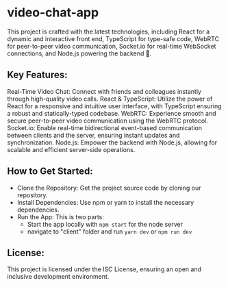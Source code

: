 # video-chat-app
This project is crafted with the latest technologies, including React for a dynamic and interactive front end, TypeScript for type-safe code, WebRTC for peer-to-peer video communication, Socket.io for real-time WebSocket connections, and Node.js powering the backend 🚀.

## Key Features:

Real-Time Video Chat: Connect with friends and colleagues instantly through high-quality video calls.
React & TypeScript: Utilize the power of React for a responsive and intuitive user interface, with TypeScript ensuring a robust and statically-typed codebase.
WebRTC: Experience smooth and secure peer-to-peer video communication using the WebRTC protocol.
Socket.io: Enable real-time bidirectional event-based communication between clients and the server, ensuring instant updates and synchronization.
Node.js: Empower the backend with Node.js, allowing for scalable and efficient server-side operations.

## How to Get Started:

- Clone the Repository: Get the project source code by cloning our repository.
- Install Dependencies: Use npm or yarn to install the necessary dependencies.
- Run the App: This is two parts:
  - Start the app locally with `npm start` for the node server
  - navigate to "client" folder and run `yarn dev` or `npm run dev`

## License:
This project is licensed under the ISC License, ensuring an open and inclusive development environment.
